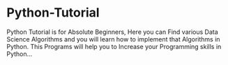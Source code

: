# Python-Tutorial
Python Tutorial is for Absolute Beginners, Here you can Find various Data Science Algorithms and you will learn how to implement that Algorithms in Python.  This Programs will help you to Increase your Programming skills in Python...

